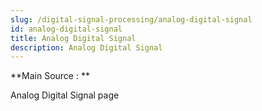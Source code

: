 ```yaml
---
slug: /digital-signal-processing/analog-digital-signal
id: analog-digital-signal
title: Analog Digital Signal
description: Analog Digital Signal
---
```


**Main Source : **

Analog Digital Signal page

